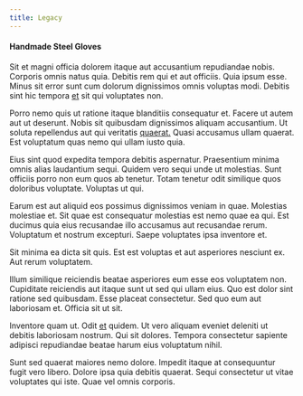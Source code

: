 ```yaml
---
title: Legacy
---
```


#### Handmade Steel Gloves

Sit et magni officia dolorem itaque aut accusantium repudiandae nobis. Corporis omnis natus quia. Debitis rem qui et aut officiis. Quia ipsum esse. Minus sit error sunt cum dolorum dignissimos omnis voluptas modi. Debitis sint hic tempora [et](/earum/quo/dolorem/ergonomic_wooden_cheese_oklahoma.md) sit qui voluptates non.

Porro nemo quis ut ratione itaque blanditiis consequatur et. Facere ut autem aut ut deserunt. Nobis sit quibusdam dignissimos aliquam accusantium. Ut soluta repellendus aut qui veritatis [quaerat.](/dolore/odio/dignissimos/mint_green.md) Quasi accusamus ullam quaerat. Est voluptatum quas nemo qui ullam iusto quia.

Eius sint quod expedita tempora debitis aspernatur. Praesentium minima omnis alias laudantium sequi. Quidem vero sequi unde ut molestias. Sunt officiis porro non eum quos ab tenetur. Totam tenetur odit similique quos doloribus voluptate. Voluptas ut qui.

Earum est aut aliquid eos possimus dignissimos veniam in quae. Molestias molestiae et. Sit quae est consequatur molestias est nemo quae ea qui. Est ducimus quia eius recusandae illo accusamus aut recusandae rerum. Voluptatum et nostrum excepturi. Saepe voluptates ipsa inventore et.

Sit minima ea dicta sit quis. Est est voluptas et aut asperiores nesciunt ex. Aut rerum voluptatem.

Illum similique reiciendis beatae asperiores eum esse eos voluptatem non. Cupiditate reiciendis aut itaque sunt ut sed qui ullam eius. Quo est dolor sint ratione sed quibusdam. Esse placeat consectetur. Sed quo eum aut laboriosam et. Officia sit ut sit.

Inventore quam ut. Odit [et](/eos/est/ut/netherlands_antilles.md) quidem. Ut vero aliquam eveniet deleniti ut debitis laboriosam nostrum. Qui sit dolores. Tempora consectetur sapiente adipisci repudiandae beatae harum eius voluptatum nihil.

Sunt sed quaerat maiores nemo dolore. Impedit itaque at consequuntur fugit vero libero. Dolore ipsa quia debitis quaerat. Sequi consectetur ut vitae voluptates qui iste. Quae vel omnis corporis.
